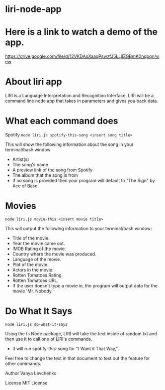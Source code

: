 # liri-node-app

# Here is a link to watch a demo of the app.
https://drive.google.com/file/d/12VKDAoXaaqPswzfJ5LLjIZGBmK0nqpqn/view

# About liri app
LIRI is a Language Interpretation and Recognition Interface. LIRI will be a command line node app that takes in parameters and gives you back data.

# What each command does
Spotify
`node liri.js spotify-this-song <insert song title>`

This will show the following information about the song in your terminal/bash window

* Artist(s)
* The song's name
* A preview link of the song from Spotify
* The album that the song is from
* If no song is provided then your program will default to "The Sign" by Ace of Base

# Movies
`node liri.js movie-this <insert movie title>`

This will output the following information to your terminal/bash window:

* Title of the movie.
* Year the movie came out.
* IMDB Rating of the movie.
* Country where the movie was produced.
* Language of the movie.
* Plot of the movie.
* Actors in the movie.
* Rotten Tomatoes Rating.
* Rotten Tomatoes URL.
* If the user doesn't type a movie in, the program will output data for the movie 'Mr. Nobody.'


# Do What It Says
`node liri.js do-what-it-says`

Using the fs Node package, LIRI will take the text inside of random.txt and then use it to call one of LIRI's commands.

* It will run spotify-this-song for "I Want it That Way,".

Feel free to change the text in that document to test out the feature for other commands.

Author
Vanya Levchenko

License
MIT License